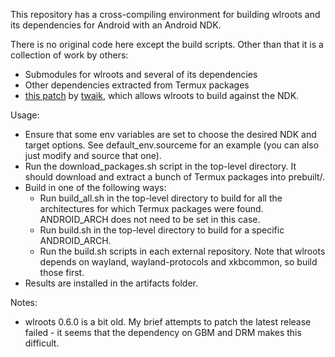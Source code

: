 This repository has a cross-compiling environment for building wlroots and its dependencies for Android with an Android NDK.

There is no original code here except the build scripts. Other than that it is a collection of work by others:
- Submodules for wlroots and several of its dependencies
- Other dependencies extracted from Termux packages
- [this patch](https://gist.github.com/twaik/50b82028a0bd3192bec4d98b9ae522a6) by [twaik](https://gist.github.com/twaik), which allows wlroots to build against the NDK.

Usage:
- Ensure that some env variables are set to choose the desired NDK and target options.
  See default_env.sourceme for an example (you can also just modify and source that one).
- Run the download_packages.sh script in the top-level directory. It should download and extract
  a bunch of Termux packages into prebuilt/.
- Build in one of the following ways:
  - Run build_all.sh in the top-level directory to build for all the architectures for which
    Termux packages were found. ANDROID_ARCH does not need to be set in this case.
  - Run build.sh in the top-level directory to build for a specific ANDROID_ARCH.
  - Run the build.sh scripts in each external repository. Note that wlroots depends on wayland, wayland-protocols and xkbcommon, so build those first.
- Results are installed in the artifacts folder.

Notes:
- wlroots 0.6.0 is a bit old. My brief attempts to patch the latest release failed - it seems that the dependency on GBM and DRM makes this difficult.